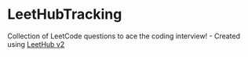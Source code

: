 # LeetHubTracking
Collection of LeetCode questions to ace the coding interview! - Created using [LeetHub v2](https://github.com/arunbhardwaj/LeetHub-2.0)
